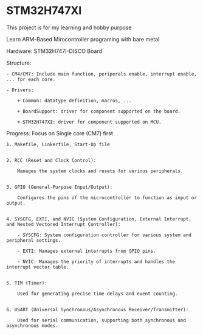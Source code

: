 # STM32H747XI

This project is for my learning and hobby purpose

Learn ARM-Based Mirocontroller programing with bare metal

Hardware: STM32H747I-DISCO Board

Structure:

    - CM4/CM7: Include main function, periperals enable, interrupt enable, ... for each core.

    - Drivers:

        + Common: datatype definition, macros, ...

        + BoardSupport: driver for component supported on the board.

        + STM32H747XI: driver for component supported on MCU.

Progress: Focus on Single core (CM7) first

    1. Makefile, Linkerfile, Start-Up file


    2. RCC (Reset and Clock Control):

        Manages the system clocks and resets for various peripherals.


    3. GPIO (General-Purpose Input/Output):

        Configures the pins of the microcontroller to function as input or output.


    4. SYSCFG, EXTI, and NVIC (System Configuration, External Interrupt, and Nested Vectored Interrupt Controller):

        - SYSCFG: System configuration controller for various system and peripheral settings.

        - EXTI: Manages external interrupts from GPIO pins.

        - NVIC: Manages the priority of interrupts and handles the interrupt vector table.


    5. TIM (Timer):

        Used for generating precise time delays and event counting.


    6. USART (Universal Synchronous/Asynchronous Receiver/Transmitter):

        Used for serial communication, supporting both synchronous and asynchronous modes.

